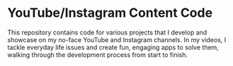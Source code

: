 # YouTube/Instagram Content Code

This repository contains code for various projects that I develop and showcase on my no-face YouTube and Instagram channels. In my videos, I tackle everyday life issues and create fun, engaging apps to solve them, walking through the development process from start to finish.
